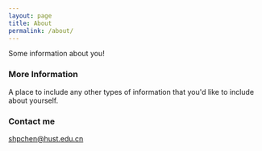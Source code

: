 ```yaml
---
layout: page
title: About
permalink: /about/
---
```


Some information about you!

### More Information

A place to include any other types of information that you'd like to include about yourself.

### Contact me

[shpchen@hust.edu.cn](mailto:shpchen@hust.edu.cn)
